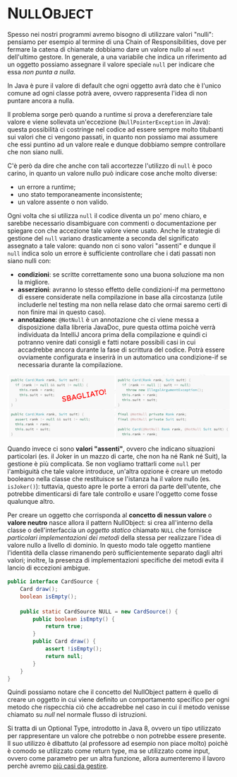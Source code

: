 # <big>N</big>ULL<big>O</big>BJECT

Spesso nei nostri programmi avremo bisogno di utilizzare valori "nulli": pensiamo per esempio al termine di una Chain of Responsibilities, dove per fermare la catena di chiamate dobbiamo dare un valore nullo al `next` dell'ultimo gestore.
In generale, a una variabile che indica un riferimento ad un oggetto possiamo assegnare il valore speciale `null` per indicare che essa _non punta a nulla_.

In Java è pure il valore di default che ogni oggetto avrà dato che è l'unico comune ad ogni classe potrà avere, ovvero rappresenta l'idea di non puntare ancora a nulla.

Il problema sorge però quando a runtime si prova a dereferenziare tale valore e viene sollevata un'eccezione (`NullPointerException` in Java): questa possibilità ci costringe nel codice ad essere sempre molto titubanti sui valori che ci vengono passati, in quanto non possiamo mai assumere che essi puntino ad un valore reale e dunque dobbiamo sempre controllare che non siano nulli.

C'è però da dire che anche con tali accortezze l'utilizzo di `null` è poco carino, in quanto un valore nullo può indicare cose anche molto diverse:

- un errore a runtime;
- uno stato temporaneamente inconsistente;
- un valore assente o non valido.

Ogni volta che si utilizza `null` il codice diventa un po' meno chiaro, e sarebbe necessario disambiguare con commenti o documentazione per spiegare con che accezione tale valore viene usato.
Anche le strategie di gestione del `null` variano drasticamente a seconda del significato assegnato a tale valore: quando non ci sono valori "assenti" e dunque il `null` indica solo un errore è sufficiente controllare che i dati passati non siano nulli con:
-  __condizioni__: se scritte correttamente sono una buona soluzione ma non la migliore.
- __asserzioni__: avranno lo stesso effetto delle condizioni-if ma permettono di essere considerate nella compilazione in base alla circostanza (utile includerle nel testing ma non nella relase dato che ormai saremo certi di non finire mai in questo caso).
 - __annotazione__: `@NotNull` è un annotazione che ci viene messa a disposizione dalla libreria JavaDoc, pure questa ottima poichè verrà individuata da IntelliJ ancora prima della compilazione e quindi ci potranno venire dati consigli e fatti notare possibili casi in cui accadrebbe ancora durante la fase di scrittura del codice. Potrà essere ovviamente configurata e inserirà in un automatico una condizione-if se necessaria durante la compilazione.

![null object valori non assenti](/assets/09_nullObject-valori-non-assenti.png)

Quando invece ci sono __valori "assenti"__, ovvero che indicano situazioni particolari (es. il Joker in un mazzo di carte, che non ha né Rank né Suit), la gestione è più complicata.
Se non vogliamo trattarli come `null` per l'ambiguità che tale valore introduce, un'altra opzione è creare un metodo booleano nella classe che restituisce se l'istanza ha il valore nullo (es. `isJoker()`): tuttavia, questo apre le porte a errori da parte dell'utente, che potrebbe dimenticarsi di fare tale controllo e usare l'oggetto come fosse qualunque altro.

Per creare un oggetto che corrisponda al __concetto di nessun valore__ o __valore neutro__ nasce allora il pattern NullObject: si crea all'interno della classe o dell'interfaccia un _oggetto statico_ chiamato `NULL` che fornisce _particolari implementazioni dei metodi_ della stessa per realizzare l'idea di valore nullo a livello di dominio.
In questo modo tale oggetto mantiene l'identità della classe rimanendo però sufficientemente separato dagli altri valori; inoltre, la presenza di implementazioni specifiche dei metodi evita il lancio di eccezioni ambigue.

```java
public interface CardSource {
    Card draw();
    boolean isEmpty();

    public static CardSource NULL = new CardSource() {
        public boolean isEmpty() { 
            return true; 
        }
        public Card draw() {
            assert !isEmpty();
            return null;
        }
    }
}
```

Quindi possiamo notare che il concetto del NullObject pattern è quello di creare un oggetto in cui viene definito un comportamento specifico per ogni metodo che rispecchia ciò che accadrebbe nel caso in cui il metodo venisse chiamato su _null_ nel normale flusso di istruzioni. 

Si tratta di un Optional Type, introdotto in Java 8, ovvero un tipo utilizzato per rappresentare un valore che potrebbe o non potrebbe essere presente. Il suo utilizzo è dibattuto (al professore ad esempio non piace molto) poichè è comodo se utilizzato come return type, ma se utilizzato come input, ovvero come parametro per un altra funzione, allora aumenteremo il lavoro perchè avremo [più casi da gestire](https://rules.sonarsource.com/java/RSPEC-3553/).